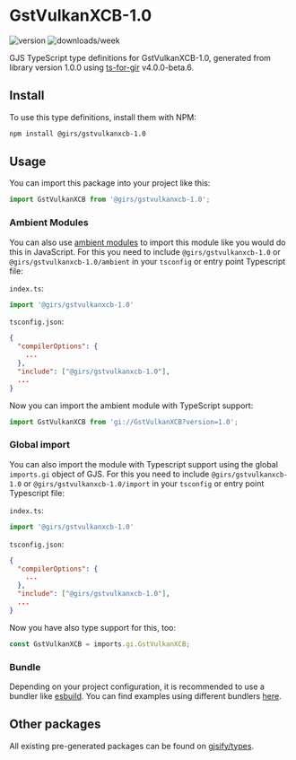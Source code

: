 
# GstVulkanXCB-1.0

![version](https://img.shields.io/npm/v/@girs/gstvulkanxcb-1.0)
![downloads/week](https://img.shields.io/npm/dw/@girs/gstvulkanxcb-1.0)


GJS TypeScript type definitions for GstVulkanXCB-1.0, generated from library version 1.0.0 using [ts-for-gir](https://github.com/gjsify/ts-for-gir) v4.0.0-beta.6.


## Install

To use this type definitions, install them with NPM:
```bash
npm install @girs/gstvulkanxcb-1.0
```

## Usage

You can import this package into your project like this:
```ts
import GstVulkanXCB from '@girs/gstvulkanxcb-1.0';
```

### Ambient Modules

You can also use [ambient modules](https://github.com/gjsify/ts-for-gir/tree/main/packages/cli#ambient-modules) to import this module like you would do this in JavaScript.
For this you need to include `@girs/gstvulkanxcb-1.0` or `@girs/gstvulkanxcb-1.0/ambient` in your `tsconfig` or entry point Typescript file:

`index.ts`:
```ts
import '@girs/gstvulkanxcb-1.0'
```

`tsconfig.json`:
```json
{
  "compilerOptions": {
    ...
  },
  "include": ["@girs/gstvulkanxcb-1.0"],
  ...
}
```

Now you can import the ambient module with TypeScript support: 

```ts
import GstVulkanXCB from 'gi://GstVulkanXCB?version=1.0';
```

### Global import

You can also import the module with Typescript support using the global `imports.gi` object of GJS.
For this you need to include `@girs/gstvulkanxcb-1.0` or `@girs/gstvulkanxcb-1.0/import` in your `tsconfig` or entry point Typescript file:

`index.ts`:
```ts
import '@girs/gstvulkanxcb-1.0'
```

`tsconfig.json`:
```json
{
  "compilerOptions": {
    ...
  },
  "include": ["@girs/gstvulkanxcb-1.0"],
  ...
}
```

Now you have also type support for this, too:

```ts
const GstVulkanXCB = imports.gi.GstVulkanXCB;
```

### Bundle

Depending on your project configuration, it is recommended to use a bundler like [esbuild](https://esbuild.github.io/). You can find examples using different bundlers [here](https://github.com/gjsify/ts-for-gir/tree/main/examples).

## Other packages

All existing pre-generated packages can be found on [gjsify/types](https://github.com/gjsify/types).


